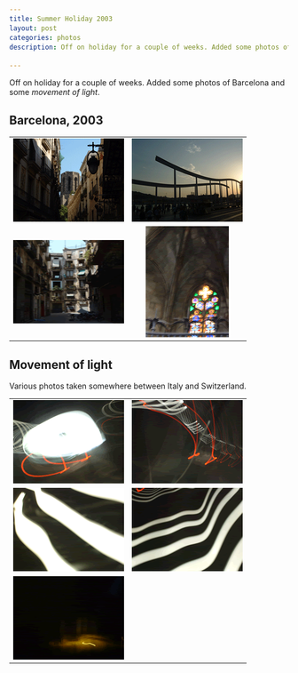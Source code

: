 ```yaml
---
title: Summer Holiday 2003
layout: post
categories: photos
description: Off on holiday for a couple of weeks. Added some photos of <a Barcelona and some movement of light.

---
```

Off on holiday for a couple of weeks. Added some photos of Barcelona and some _movement of light_.


## Barcelona, 2003

<table>
<tr>
<td align="center"><img class="image_border" src="/assets/photos/barcelona/20030712-23.png" width=200 height=150></td>
<td align="center"><img class="image_border" src="/assets/photos/barcelona/20030712-40.png" width=200 height=150></td>
</tr>
<tr>
<td align="center"><img class="image_border" src="/assets/photos/barcelona/20030713-79.png" width=200 height=150></td>
<td align="center"><img class="image_border" src="/assets/photos/barcelona/20030714-87.png" width=150 height=200></td>
</tr>
</table>

## Movement of light

Various photos taken somewhere between Italy and Switzerland.

<table>
<tr>
<td align="center"><img src="/assets/photos/light/20030423-567.png" width=200 height=150></td>
<td align="center"><img src="/assets/photos/light/20030423-564.png" width=200 height=150></td>
</tr>
<tr>
<td align="center"><img src="/assets/photos/light/20030423-563.png" width=200 height=150></td>
<td align="center"><img src="/assets/photos/light/20030423-560.png" width=200 height=150></td>
</tr>
<tr>
<td align="center"><img src="/assets/photos/light/20021225-15.png" width=200 height=150></td>
<td>&nbsp;</td>
</tr>
</table>

